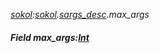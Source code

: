 _[sokol](../../modules/sokol/sokol-module.md):[sokol](../../modules/sokol/sokol-module.md).[sargs\_desc](../../modules/sokol/sokol-sargs_desc.md).max\_args_
##### Field max\_args:[Int](../../modules/wonkey/wonkey-types-int.md)

